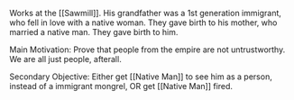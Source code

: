 Works at the [[Sawmill]]. His grandfather was a 1st generation immigrant, who fell in love with a native woman. They gave birth to his mother, who married a native man. They gave birth to him.

Main Motivation: Prove that people from the empire are not untrustworthy. We are all just people, afterall.

Secondary Objective: Either get [[Native Man]] to see him as a person, instead of a immigrant mongrel, OR get [[Native Man]] fired.